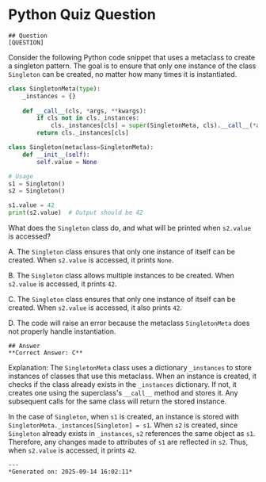 # Python Quiz Question
    
    ## Question
    [QUESTION]
Consider the following Python code snippet that uses a metaclass to create a singleton pattern. The goal is to ensure that only one instance of the class `Singleton` can be created, no matter how many times it is instantiated.

```python
class SingletonMeta(type):
    _instances = {}
    
    def __call__(cls, *args, **kwargs):
        if cls not in cls._instances:
            cls._instances[cls] = super(SingletonMeta, cls).__call__(*args, **kwargs)
        return cls._instances[cls]

class Singleton(metaclass=SingletonMeta):
    def __init__(self):
        self.value = None

# Usage
s1 = Singleton()
s2 = Singleton()

s1.value = 42
print(s2.value)  # Output should be 42
```

What does the `Singleton` class do, and what will be printed when `s2.value` is accessed?

A. The `Singleton` class ensures that only one instance of itself can be created. When `s2.value` is accessed, it prints `None`.

B. The `Singleton` class allows multiple instances to be created. When `s2.value` is accessed, it prints `42`.

C. The `Singleton` class ensures that only one instance of itself can be created. When `s2.value` is accessed, it also prints `42`.

D. The code will raise an error because the metaclass `SingletonMeta` does not properly handle instantiation.
    
    ## Answer
    **Correct Answer: C**

Explanation:
The `SingletonMeta` class uses a dictionary `_instances` to store instances of classes that use this metaclass. When an instance is created, it checks if the class already exists in the `_instances` dictionary. If not, it creates one using the superclass's `__call__` method and stores it. Any subsequent calls for the same class will return the stored instance.

In the case of `Singleton`, when `s1` is created, an instance is stored with `SingletonMeta._instances[Singleton] = s1`. When `s2` is created, since `Singleton` already exists in `_instances`, `s2` references the same object as `s1`. Therefore, any changes made to attributes of `s1` are reflected in `s2`. Thus, when `s2.value` is accessed, it prints `42`.
    
    ---
    *Generated on: 2025-09-14 16:02:11*
    